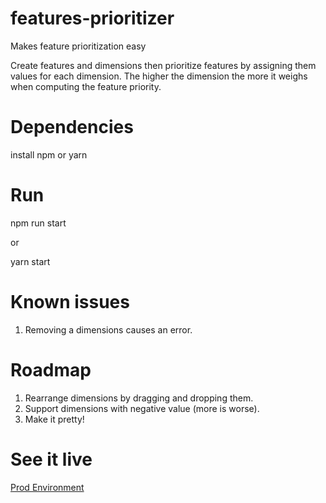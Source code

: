 # features-prioritizer
Makes feature prioritization easy

Create features and dimensions then prioritize features by assigning them values for each dimension. The higher the dimension the more it weighs when computing the feature priority.

# Dependencies

install npm or yarn

# Run

npm run start

or

yarn start

# Known issues

1. Removing a dimensions causes an error.

# Roadmap

1. Rearrange dimensions by dragging and dropping them.
2. Support dimensions with negative value (more is worse).
3. Make it pretty!

# See it live

[Prod Environment](https://features-prioritizer.herokuapp.com/)
